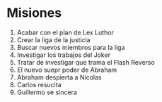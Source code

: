 # Misiones

1. Acabar con el plan de Lex Luthor
2. Crear la liga de la justicia
3. Buscar nuevos miembros para la liga
5. Investigar los trabajos del Joker
6. Tratar de investigar que trama el Flash Reverso
7. El nuevo suepr poder de Abraham
8. Abraham despierta a Nicolas
10. Carlos resucita
9. Guillermo se sincera
